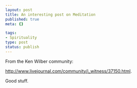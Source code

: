 ```yaml
--- 
layout: post
title: An interesting post on Meditation
published: true
meta: {}

tags: 
- Spirituality
type: post
status: publish
---
```

From the Ken Wilber community:

<a href="http://www.livejournal.com/community/i_witness/37150.html">http://www.livejournal.com/community/i_witness/37150.html</a>.

Good stuff.
